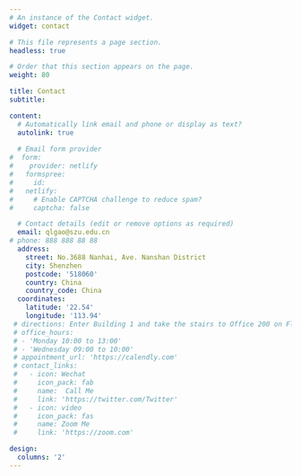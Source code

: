 ```yaml
---
# An instance of the Contact widget.
widget: contact

# This file represents a page section.
headless: true

# Order that this section appears on the page.
weight: 80

title: Contact
subtitle:

content:
  # Automatically link email and phone or display as text?
  autolink: true
  
  # Email form provider
#  form:
#    provider: netlify
#   formspree:
#     id:
#   netlify:
#     # Enable CAPTCHA challenge to reduce spam?
#     captcha: false

  # Contact details (edit or remove options as required)
  email: qlgao@szu.edu.cn
# phone: 888 888 88 88
  address:
    street: No.3688 Nanhai, Ave. Nanshan District
    city: Shenzhen
    postcode: '518060'
    country: China
    country_code: China
  coordinates:
    latitude: '22.54'
    longitude: '113.94'
 # directions: Enter Building 1 and take the stairs to Office 200 on Floor 2
 # office_hours:
 # - 'Monday 10:00 to 13:00'
 # - 'Wednesday 09:00 to 10:00'
 # appointment_url: 'https://calendly.com'
 # contact_links:
 #   - icon: Wechat
 #     icon_pack: fab
 #     name:  Call Me
 #     link: 'https://twitter.com/Twitter'
 #   - icon: video
 #     icon_pack: fas
 #     name: Zoom Me
 #     link: 'https://zoom.com'

design:
  columns: '2'
---
```

